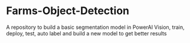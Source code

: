 # Farms-Object-Detection
A repository to build a basic segmentation model in PowerAI Vision, train, deploy, test, auto label and build a new model to get better results
